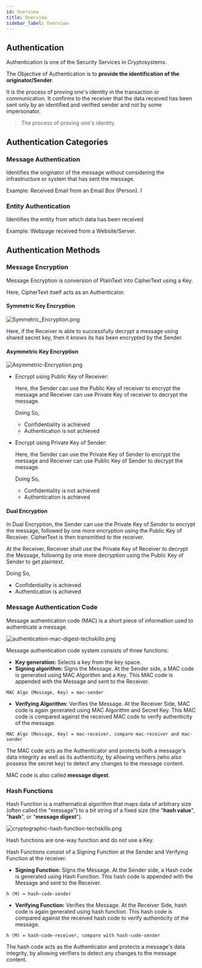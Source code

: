 ```yaml
---
id: Overview
title: Overview
sidebar_label: Overview
---
```


## Authentication

Authentication is one of the Security Services in Cryptosystems.

The Objective of Authentication is to **provide the identification of the originator/Sender**. 

It is the process of proving one's identity in the transaction or communication. It confirms to the receiver that the data received has been sent only by an identified and verified sender and not by some impersonator.

> The process of proving one's identity.

## Authentication Categories

### Message Authentication

Identifies the originator of the message without considering the infrastructure or system that has sent the message. 

Example: Received Email from an Email Box (Person). I

### Entity Authentication

Identifies the entity from which data has been received

Example: Webpage received from a Website/Server.


## Authentication Methods

### Message Encryption

Message Encryption is conversion of PlainText into CipherText using a Key. 

Here, CipherText itself acts as an Authenticator.

#### Symmetric Key Encryption

![Symmetric_Encryption.png](assets/Symmetric_Encryption.png)

Here, if the Receiver is able to successfully decrypt a message using shared secret key, then it knows its has been encrypted by the Sender.

#### Asymmetric Key Encryption

![Asymmetric-Encryption.png](assets/Asymmetric-Encryption.png)

- Encrypt using Public Key of Receiver:

  Here, the Sender can use the Public Key of receiver to encrypt the message and Receiver can use Private Key of receiver to decrypt the message.

  Doing So,

  - Confidentiality is achieved
  - Authentication is not achieved

- Encrypt using Private Key of Sender:

  Here, the Sender can use the Private Key of Sender to encrypt the message and Receiver can use Public Key of Sender to decrypt the message.

  Doing So,

  - Confidentiality is not achieved
  - Authentication is achieved

#### Dual Encryption

In Dual Encryption, the Sender can use the Private Key of Sender to encrypt the message, followed by one more encryption using the Public Key of Receiver. CipherText is then transmitted to the receiver.

At the Receiver, Receiver shall use the Private Key of Receiver to decrypt the Message, following by one more decryption using the Public Key of Sender to get plaintext.

Doing So,

- Confidentiality is achieved
- Authentication is achieved


### Message Authentication Code

Message authentication code (MAC) is a short piece of information used to authenticate a message.

![authentication-mac-digest-techskillo.png](assets/authentication-mac-digest-techskillo.png)

Message authentication code system consists of three functions:

- **Key generation:** Selects a key from the key space.
- **Signing algorithm:** Signs the Message. At the Sender side, a MAC code is generated using MAC Algorithm and a Key. This MAC code is appended with the Message and sent to the Receiver.

`MAC Algo (Message, Key) = mac-sender`

- **Verifying Algorithm:** Verifies the Message. At the Receiver Side, MAC code is again generated using MAC Algorithm and Secret Key. This MAC code is compared against the received MAC code to verify authenticity of the message.

`MAC Algo (Message, Key) = mac-receiver, compare mac-receiver and mac-sender`

The MAC code acts as the Authenticator and protects both a message's data integrity as well as its authenticity, by allowing verifiers (who also possess the secret key) to detect any changes to the message content.

MAC code is also called **message digest**.

### Hash Functions

Hash Function is a mathematical algorithm that maps data of arbitrary size (often called the "message") to a bit string of a fixed size (the "**hash value**", "**hash**", or "**message digest**").

![cryptographic-hash-function-techskillo.png](assets/cryptographic-hash-function-techskillo.png)

Hash functions are one-way function and do not use a Key.

Hash Functions consist of a Signing Function at the Sender and Verifying Function at the receiver.

- **Signing Function:** Signs the Message. At the Sender side, a Hash code is generated using Hash Function. This hash code is appended with the Message and sent to the Receiver.

`h (M) = hash-code-sender`

- **Verifying Function:** Verifies the Message. At the Receiver Side, hash code is again generated using hash function. This hash code is compared against the received hash code to verify authenticity of the message.

`h (M) = hash-code-receiver, compare with hash-code-sender`

The hash code acts as the Authenticator and protects a message's data integrity, by allowing verifiers to detect any changes to the message content.